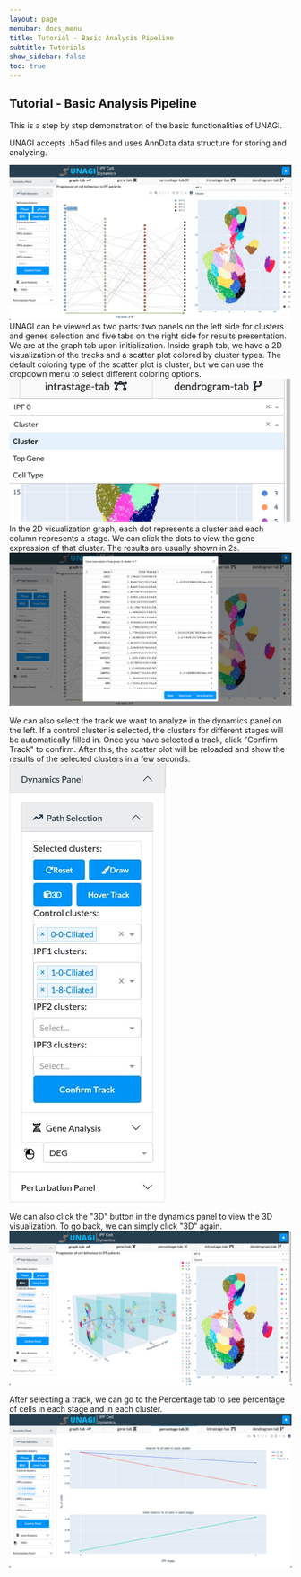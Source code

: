 ```yaml
---
layout: page
menubar: docs_menu
title: Tutorial - Basic Analysis Pipeline
subtitle: Tutorials
show_sidebar: false
toc: true
---
```

Tutorial - Basic Analysis Pipeline
---
This is a step by step demonstration of the basic functionalities of UNAGI.

UNAGI accepts .h5ad files and uses AnnData data structure for storing and analyzing. 
<div class="code-example step" markdown="1">
   <img src="images/overview_1.png" class="center"/>
</div>
UNAGI can be viewed as two parts: two panels on the left side for clusters and genes selection and five tabs 
on the right side for results presentation. We are at the graph tab upon initialization. Inside graph tab, we have a
2D visualization of the tracks and a scatter plot colored by cluster types. The default coloring type of the scatter
plot is cluster, but we can use the dropdown menu to select different coloring options.
<img src="images/cluster_2.png" class="center"/>
In the 2D visualization graph, each dot represents a cluster and each column represents a stage. We can click the dots
to view the gene expression of that cluster. The results are usually shown in 2s.
<img src="images/track_1.png" class="center"/>

We can also select the track we want to analyze in the dynamics panel on the left.
If a control cluster is selected, the clusters for different stages will be automatically filled in. 
Once you have selected a track, click "Confirm Track" to confirm. After this, the scatter plot will be reloaded and
show the results of the selected clusters in a few seconds.
<img src="images/dyna_2.jpeg" class="center"/>

We can also click the "3D" button in the dynamics panel to view the 3D visualization. To go back, we can simply click 
"3D" again.
<img src="images/3d_1.png" class="center"/>

After selecting a track, we can go to the Percentage tab to see percentage of cells in each stage and in each cluster. 
<img src="images/perc_1.png" class="center"/>
